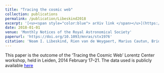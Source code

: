 ```yaml
---
title: "Tracing the cosmic web"
collection: publications
permalink: /publication/Libeskind2018
excerpt: '[<u><span style="color:blue"> arXiv link </span></u>](https://arxiv.org/abs/1705.03021). This paper is based on a collaboration to compare cosmic web classification schemes, including our Multi-stream web analysis algorithm from [<u><span style="color:blue"> Ramachandra and Shandarin (2015) </span></u>](https://arxiv.org/abs/1412.7768)'
date: 2018-01-01
venue: 'Monthly Notices of the Royal Astronomical Society'
paperurl: 'https://doi.org/10.1093/mnras/stx1976'
citation: 'Noam I. Libeskind, Rien van de Weygaert, Marius Cautun, Bridget Falck, Elmo Tempel, Tom Abel, Mehmet Alpaslan, Miguel A. Aragón-Calvo, Jaime E. Forero-Romero, Roberto Gonzalez, Stefan Gottlöber, Oliver Hahn, Wojciech A. Hellwing, Yehuda Hoffman, Bernard J. T. Jones, Francisco Kitaura, Alexander Knebe, Serena Manti, Mark Neyrinck, Sebastián E. Nuza, Nelson Padilla, Erwin Platen, <b> Nesar Ramachandra </b>, Aaron Robotham, Enn Saar, Sergei Shandarin, Matthias Steinmetz, Radu S. Stoica, Thierry Sousbie, Gustavo Yepes; Tracing the cosmic web, <i> Monthly Notices of the Royal Astronomical Society </i>, Volume 473, Issue 1, 1 January 2018, Pages 1195–1217'
---
```


This paper is the outcome of the ‘Tracing the Cosmic Web’ Lorentz Center workshop, held in Leiden, 2014 February 17–21. The data used is publicly available [<u><span style="color:blue"> here </span></u>](https://data.aip.de/tracingthecosmicweb/) 
